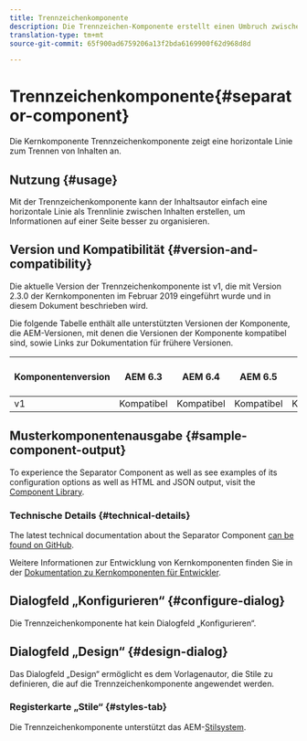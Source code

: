 ```yaml
---
title: Trennzeichenkomponente
description: Die Trennzeichen-Komponente erstellt einen Umbruch zwischen Komponenten auf einer Seite
translation-type: tm+mt
source-git-commit: 65f900ad6759206a13f2bda6169900f62d968d8d

---
```



# Trennzeichenkomponente{#separator-component}

Die Kernkomponente Trennzeichenkomponente zeigt eine horizontale Linie zum Trennen von Inhalten an.

## Nutzung {#usage}

Mit der Trennzeichenkomponente kann der Inhaltsautor einfach eine horizontale Linie als Trennlinie zwischen Inhalten erstellen, um Informationen auf einer Seite besser zu organisieren.

## Version und Kompatibilität {#version-and-compatibility}

Die aktuelle Version der Trennzeichenkomponente ist v1, die mit Version 2.3.0 der Kernkomponenten im Februar 2019 eingeführt wurde und in diesem Dokument beschrieben wird.

Die folgende Tabelle enthält alle unterstützten Versionen der Komponente, die AEM-Versionen, mit denen die Versionen der Komponente kompatibel sind, sowie Links zur Dokumentation für frühere Versionen.

| Komponentenversion | AEM 6.3 | AEM 6.4 | AEM 6.5 | AEM als Cloud-Dienst |
|---|---|---|---|---|
| v1 | Kompatibel | Kompatibel | Kompatibel | Kompatibel |

## Musterkomponentenausgabe {#sample-component-output}

To experience the Separator Component as well as see examples of its configuration options as well as HTML and JSON output, visit the [Component Library](https://adobe.com/go/aem_cmp_library_separator).

### Technische Details {#technical-details}

The latest technical documentation about the Separator Component [can be found on GitHub](https://adobe.com/go/aem_cmp_tech_separator_v1).

Weitere Informationen zur Entwicklung von Kernkomponenten finden Sie in der [Dokumentation zu Kernkomponenten für Entwickler](developing.md).

## Dialogfeld „Konfigurieren“ {#configure-dialog}

Die Trennzeichenkomponente hat kein Dialogfeld „Konfigurieren“.

## Dialogfeld „Design“ {#design-dialog}

Das Dialogfeld „Design“ ermöglicht es dem Vorlagenautor, die Stile zu definieren, die auf die Trennzeichenkomponente angewendet werden.

### Registerkarte „Stile“ {#styles-tab}

Die Trennzeichenkomponente unterstützt das AEM-[Stilsystem](authoring.md#component-styling).
